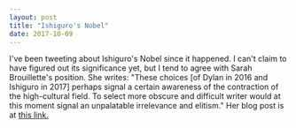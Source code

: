 ```yaml
---
layout: post
title: "Ishiguro's Nobel"
date: 2017-10-09
---
```


I've been tweeting about Ishiguro's Nobel since it happened. I can't claim to have figured out its significance yet, but I tend to agree with Sarah Brouillette's position. She writes: "These choices [of Dylan in 2016 and Ishiguro in 2017] perhaps signal a certain awareness of the contraction of the high-cultural field. To select more obscure and difficult writer would at this moment signal an unpalatable irrelevance and elitism." Her blog post is at [this link.](https://www.versobooks.com/blogs/3430-tragedy-mistaken-for-management-theory-on-kazuo-ishiguro-and-the-nobel-prize-in-literature)
